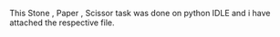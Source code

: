 This Stone , Paper , Scissor  task was done on python IDLE and i have attached the respective file.
